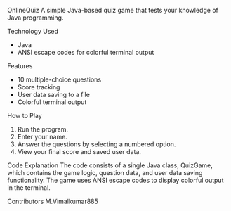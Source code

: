 OnlineQuiz
A simple Java-based quiz game that tests your knowledge of Java programming.

Technology Used
- Java
- ANSI escape codes for colorful terminal output

Features
- 10 multiple-choice questions
- Score tracking
- User data saving to a file
- Colorful terminal output

How to Play
1. Run the program.
2. Enter your name.
3. Answer the questions by selecting a numbered option.
4. View your final score and saved user data.

Code Explanation
The code consists of a single Java class, QuizGame, which contains the game logic, question data, and user data saving functionality. The game uses ANSI escape codes to display colorful output in the terminal.

Contributors
M.Vimalkumar885
